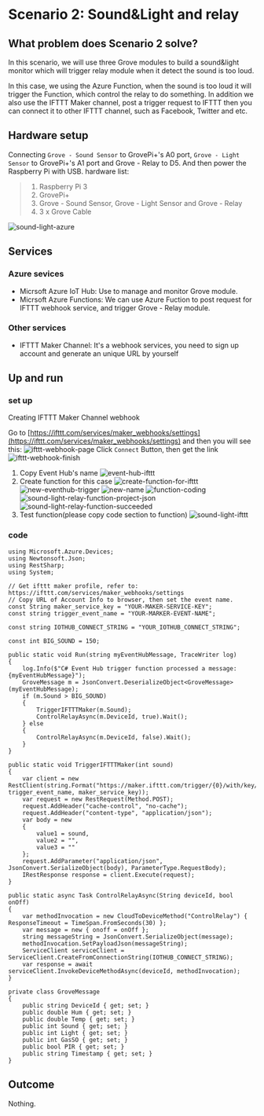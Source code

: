 # Scenario 2: Sound&Light and relay
## What problem does Scenario 2 solve?
In this scenario, we will use three Grove modules to build a sound&light monitor which will trigger relay module when it detect the sound is too loud.

In this case, we using the Azure Function, when the sound is too loud it will trigger the Function, which control the relay to do something. In addition we also use the IFTTT Maker channel, post a trigger request to IFTTT then you can connect it to other IFTTT channel, such as Facebook, Twitter and etc.
## Hardware setup
Connecting `Grove - Sound Sensor` to GrovePi+'s A0 port, `Grove - Light Sensor` to GrovePi+'s A1 port and Grove - Relay to D5. And then power the Raspberry Pi with USB.
hardware list:
>1. Raspberry Pi 3
>2. GrovePi+
>3. Grove - Sound Sensor, Grove - Light Sensor and Grove - Relay
>4. 3 x Grove Cable

![sound-light-azure](https://raw.githubusercontent.com/Jenkinlu001/Seeed_Picture/master/sound-light-azure.png)
## Services
### Azure sevices
* Micrsoft Azure IoT Hub: Use to manage and monitor Grove module.
* Micrsoft Azure Functions: We can use Azure Fuction to post request for IFTTT webhook service, and trigger Grove - Relay module.
### Other services
* IFTTT Maker Channel: It's a webhook services, you need to sign up account and generate an unique URL by yourself
## Up and run
### set up
Creating IFTTT Maker Channel webhook

Go to [https://ifttt.com/services/maker_webhooks/settings](https://ifttt.com/services/maker_webhooks/settings) and then you will see this:
![ifttt-webhook-page](https://raw.githubusercontent.com/Jenkinlu001/Seeed_Picture/master/ifttt-webhook-page.png)
Click `Connect` Button, then get the link
![ifttt-webhook-finish](https://raw.githubusercontent.com/Jenkinlu001/Seeed_Picture/master/ifttt-webhook-finish.png)

1. Copy Event Hub's name
![event-hub-ifttt](https://raw.githubusercontent.com/Jenkinlu001/Seeed_Picture/master/event-hub-ifttt.png)
2. Create function for this case
![create-function-for-ifttt](https://raw.githubusercontent.com/Jenkinlu001/Seeed_Picture/master/create-function-for-ifttt.png)
![new-eventhub-trigger](https://raw.githubusercontent.com/Jenkinlu001/Seeed_Picture/master/new-eventhub-trigger.png)
![new-name](https://raw.githubusercontent.com/Jenkinlu001/Seeed_Picture/master/new-name.png)
![function-coding](https://raw.githubusercontent.com/Jenkinlu001/Seeed_Picture/master/function-coding.png)
![sound-light-relay-function-project-json](https://raw.githubusercontent.com/Jenkinlu001/Seeed_Picture/master/sound-light-relay-function-project-json.png)
![sound-light-relay-function-succeeded](https://raw.githubusercontent.com/Jenkinlu001/Seeed_Picture/master/sound-light-relay-function-succeeded.png)
3. Test function(please copy code section to function)
![sound-light-ifttt](https://raw.githubusercontent.com/Jenkinlu001/Seeed_Picture/master/sound-light-ifttt.png)
### code
```
using Microsoft.Azure.Devices;
using Newtonsoft.Json;
using RestSharp;
using System;

// Get ifttt maker profile, refer to: https://ifttt.com/services/maker_webhooks/settings
// Copy URL of Account Info to browser, then set the event name.
const String maker_service_key = "YOUR-MAKER-SERVICE-KEY";
const string trigger_event_name = "YOUR-MARKER-EVENT-NAME";

const string IOTHUB_CONNECT_STRING = "YOUR_IOTHUB_CONNECT_STRING";

const int BIG_SOUND = 150;

public static void Run(string myEventHubMessage, TraceWriter log)
{
    log.Info($"C# Event Hub trigger function processed a message: {myEventHubMessage}");
    GroveMessage m = JsonConvert.DeserializeObject<GroveMessage>(myEventHubMessage);
    if (m.Sound > BIG_SOUND)
    {
        TriggerIFTTTMaker(m.Sound);
        ControlRelayAsync(m.DeviceId, true).Wait();
    } else
    {
        ControlRelayAsync(m.DeviceId, false).Wait();
    }
}

public static void TriggerIFTTTMaker(int sound)
{
    var client = new RestClient(string.Format("https://maker.ifttt.com/trigger/{0}/with/key/{1}", trigger_event_name, maker_service_key));
    var request = new RestRequest(Method.POST);
    request.AddHeader("cache-control", "no-cache");
    request.AddHeader("content-type", "application/json");
    var body = new
    {
        value1 = sound,
        value2 = "",
        value3 = ""
    };
    request.AddParameter("application/json", JsonConvert.SerializeObject(body), ParameterType.RequestBody);
    IRestResponse response = client.Execute(request);
}

public static async Task ControlRelayAsync(String deviceId, bool onOff)
{
    var methodInvocation = new CloudToDeviceMethod("ControlRelay") { ResponseTimeout = TimeSpan.FromSeconds(30) };
    var message = new { onoff = onOff };
    string messageString = JsonConvert.SerializeObject(message);
    methodInvocation.SetPayloadJson(messageString);
    ServiceClient serviceClient = ServiceClient.CreateFromConnectionString(IOTHUB_CONNECT_STRING);
    var response = await serviceClient.InvokeDeviceMethodAsync(deviceId, methodInvocation);
}

private class GroveMessage
{
    public string DeviceId { get; set; }
    public double Hum { get; set; }
    public double Temp { get; set; }
    public int Sound { get; set; }
    public int Light { get; set; }
    public int GasSO { get; set; }
    public bool PIR { get; set; }
    public string Timestamp { get; set; }
}

```
## Outcome
Nothing.